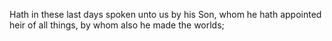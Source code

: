 Hath in these last days spoken unto us by his Son, whom he hath appointed heir of all things, by whom also he made the worlds;
